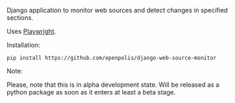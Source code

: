 Django application to monitor web sources and detect changes in specified sections.
 
Uses [Playwright](https://playwright.dev/python/).

Installation:

    pip install https://github.com/openpolis/django-web-source-monitor

Note:

Please, note that this is in alpha development state.
Will be released as a python package as soon as it enters at least a beta stage.